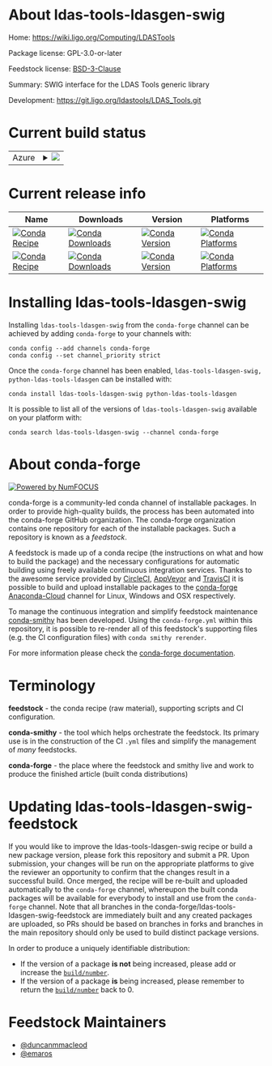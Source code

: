 About ldas-tools-ldasgen-swig
=============================

Home: https://wiki.ligo.org/Computing/LDASTools

Package license: GPL-3.0-or-later

Feedstock license: [BSD-3-Clause](https://github.com/conda-forge/ldas-tools-ldasgen-swig-feedstock/blob/master/LICENSE.txt)

Summary: SWIG interface for the LDAS Tools generic library

Development: https://git.ligo.org/ldastools/LDAS_Tools.git

Current build status
====================


<table>
    
  <tr>
    <td>Azure</td>
    <td>
      <details>
        <summary>
          <a href="https://dev.azure.com/conda-forge/feedstock-builds/_build/latest?definitionId=2596&branchName=master">
            <img src="https://dev.azure.com/conda-forge/feedstock-builds/_apis/build/status/ldas-tools-ldasgen-swig-feedstock?branchName=master">
          </a>
        </summary>
        <table>
          <thead><tr><th>Variant</th><th>Status</th></tr></thead>
          <tbody><tr>
              <td>linux_64</td>
              <td>
                <a href="https://dev.azure.com/conda-forge/feedstock-builds/_build/latest?definitionId=2596&branchName=master">
                  <img src="https://dev.azure.com/conda-forge/feedstock-builds/_apis/build/status/ldas-tools-ldasgen-swig-feedstock?branchName=master&jobName=linux&configuration=linux_64_" alt="variant">
                </a>
              </td>
            </tr><tr>
              <td>osx_64</td>
              <td>
                <a href="https://dev.azure.com/conda-forge/feedstock-builds/_build/latest?definitionId=2596&branchName=master">
                  <img src="https://dev.azure.com/conda-forge/feedstock-builds/_apis/build/status/ldas-tools-ldasgen-swig-feedstock?branchName=master&jobName=osx&configuration=osx_64_" alt="variant">
                </a>
              </td>
            </tr><tr>
              <td>osx_arm64</td>
              <td>
                <a href="https://dev.azure.com/conda-forge/feedstock-builds/_build/latest?definitionId=2596&branchName=master">
                  <img src="https://dev.azure.com/conda-forge/feedstock-builds/_apis/build/status/ldas-tools-ldasgen-swig-feedstock?branchName=master&jobName=osx&configuration=osx_arm64_" alt="variant">
                </a>
              </td>
            </tr>
          </tbody>
        </table>
      </details>
    </td>
  </tr>
</table>

Current release info
====================

| Name | Downloads | Version | Platforms |
| --- | --- | --- | --- |
| [![Conda Recipe](https://img.shields.io/badge/recipe-ldas--tools--ldasgen--swig-green.svg)](https://anaconda.org/conda-forge/ldas-tools-ldasgen-swig) | [![Conda Downloads](https://img.shields.io/conda/dn/conda-forge/ldas-tools-ldasgen-swig.svg)](https://anaconda.org/conda-forge/ldas-tools-ldasgen-swig) | [![Conda Version](https://img.shields.io/conda/vn/conda-forge/ldas-tools-ldasgen-swig.svg)](https://anaconda.org/conda-forge/ldas-tools-ldasgen-swig) | [![Conda Platforms](https://img.shields.io/conda/pn/conda-forge/ldas-tools-ldasgen-swig.svg)](https://anaconda.org/conda-forge/ldas-tools-ldasgen-swig) |
| [![Conda Recipe](https://img.shields.io/badge/recipe-python--ldas--tools--ldasgen-green.svg)](https://anaconda.org/conda-forge/python-ldas-tools-ldasgen) | [![Conda Downloads](https://img.shields.io/conda/dn/conda-forge/python-ldas-tools-ldasgen.svg)](https://anaconda.org/conda-forge/python-ldas-tools-ldasgen) | [![Conda Version](https://img.shields.io/conda/vn/conda-forge/python-ldas-tools-ldasgen.svg)](https://anaconda.org/conda-forge/python-ldas-tools-ldasgen) | [![Conda Platforms](https://img.shields.io/conda/pn/conda-forge/python-ldas-tools-ldasgen.svg)](https://anaconda.org/conda-forge/python-ldas-tools-ldasgen) |

Installing ldas-tools-ldasgen-swig
==================================

Installing `ldas-tools-ldasgen-swig` from the `conda-forge` channel can be achieved by adding `conda-forge` to your channels with:

```
conda config --add channels conda-forge
conda config --set channel_priority strict
```

Once the `conda-forge` channel has been enabled, `ldas-tools-ldasgen-swig, python-ldas-tools-ldasgen` can be installed with:

```
conda install ldas-tools-ldasgen-swig python-ldas-tools-ldasgen
```

It is possible to list all of the versions of `ldas-tools-ldasgen-swig` available on your platform with:

```
conda search ldas-tools-ldasgen-swig --channel conda-forge
```


About conda-forge
=================

[![Powered by
NumFOCUS](https://img.shields.io/badge/powered%20by-NumFOCUS-orange.svg?style=flat&colorA=E1523D&colorB=007D8A)](https://numfocus.org)

conda-forge is a community-led conda channel of installable packages.
In order to provide high-quality builds, the process has been automated into the
conda-forge GitHub organization. The conda-forge organization contains one repository
for each of the installable packages. Such a repository is known as a *feedstock*.

A feedstock is made up of a conda recipe (the instructions on what and how to build
the package) and the necessary configurations for automatic building using freely
available continuous integration services. Thanks to the awesome service provided by
[CircleCI](https://circleci.com/), [AppVeyor](https://www.appveyor.com/)
and [TravisCI](https://travis-ci.com/) it is possible to build and upload installable
packages to the [conda-forge](https://anaconda.org/conda-forge)
[Anaconda-Cloud](https://anaconda.org/) channel for Linux, Windows and OSX respectively.

To manage the continuous integration and simplify feedstock maintenance
[conda-smithy](https://github.com/conda-forge/conda-smithy) has been developed.
Using the ``conda-forge.yml`` within this repository, it is possible to re-render all of
this feedstock's supporting files (e.g. the CI configuration files) with ``conda smithy rerender``.

For more information please check the [conda-forge documentation](https://conda-forge.org/docs/).

Terminology
===========

**feedstock** - the conda recipe (raw material), supporting scripts and CI configuration.

**conda-smithy** - the tool which helps orchestrate the feedstock.
                   Its primary use is in the construction of the CI ``.yml`` files
                   and simplify the management of *many* feedstocks.

**conda-forge** - the place where the feedstock and smithy live and work to
                  produce the finished article (built conda distributions)


Updating ldas-tools-ldasgen-swig-feedstock
==========================================

If you would like to improve the ldas-tools-ldasgen-swig recipe or build a new
package version, please fork this repository and submit a PR. Upon submission,
your changes will be run on the appropriate platforms to give the reviewer an
opportunity to confirm that the changes result in a successful build. Once
merged, the recipe will be re-built and uploaded automatically to the
`conda-forge` channel, whereupon the built conda packages will be available for
everybody to install and use from the `conda-forge` channel.
Note that all branches in the conda-forge/ldas-tools-ldasgen-swig-feedstock are
immediately built and any created packages are uploaded, so PRs should be based
on branches in forks and branches in the main repository should only be used to
build distinct package versions.

In order to produce a uniquely identifiable distribution:
 * If the version of a package **is not** being increased, please add or increase
   the [``build/number``](https://docs.conda.io/projects/conda-build/en/latest/resources/define-metadata.html#build-number-and-string).
 * If the version of a package **is** being increased, please remember to return
   the [``build/number``](https://docs.conda.io/projects/conda-build/en/latest/resources/define-metadata.html#build-number-and-string)
   back to 0.

Feedstock Maintainers
=====================

* [@duncanmmacleod](https://github.com/duncanmmacleod/)
* [@emaros](https://github.com/emaros/)

